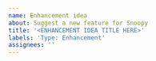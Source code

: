 ```yaml
---
name: Enhancement idea
about: Suggest a new feature for Snoopy
title: '<ENHANCEMENT IDEA TITLE HERE>'
labels: 'Type: Enhancement'
assignees: ''
---
```

<ENHANCEMENT IDEA DESCRIPTION HERE>
